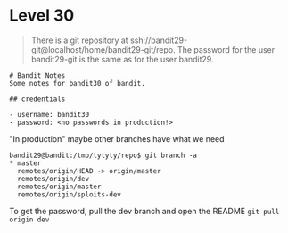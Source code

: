 # Level 30

> There is a git repository at ssh://bandit29-git@localhost/home/bandit29-git/repo. The password for the user bandit29-git is the same as for the user bandit29.

```
# Bandit Notes
Some notes for bandit30 of bandit.

## credentials

- username: bandit30
- password: <no passwords in production!>
```

"In production" maybe other branches have what we need

```
bandit29@bandit:/tmp/tytyty/repo$ git branch -a
* master
  remotes/origin/HEAD -> origin/master
  remotes/origin/dev
  remotes/origin/master
  remotes/origin/sploits-dev
```

To get the password, pull the dev branch and open the README
`git pull origin dev`
